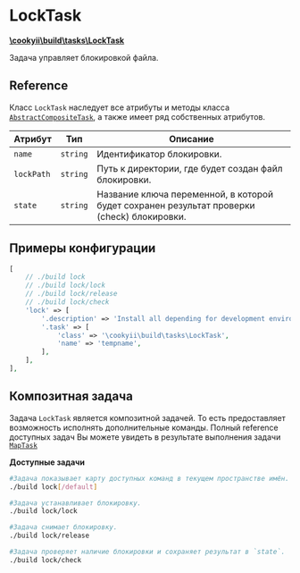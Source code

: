 LockTask
========

[**\cookyii\build\tasks\LockTask**](https://github.com/cookyii/build/blob/master/tasks/LockTask.php)

Задача управляет блокировкой файла.

Reference
---------

Класс `LockTask` наследует все атрибуты и методы класса [`AbstractCompositeTask`][], а также имеет ряд собственных атрибутов.

| Атрибут | Тип | Описание | 
| ------- | --- | -------- |
| `name` | `string` | Идентификатор блокировки. |
| `lockPath` | `string` | Путь к директории, где будет создан файл блокировки. |
| `state` | `string` | Название ключа переменной, в которой будет сохранен результат проверки (check) блокировки. |

Примеры конфигурации
--------------------
```php
[
    // ./build lock
    // ./build lock/lock
    // ./build lock/release
    // ./build lock/check
    'lock' => [
        '.description' => 'Install all depending for development environment (with `require-dev`)',
        '.task' => [
            'class' => '\cookyii\build\tasks\LockTask',
            'name' => 'tempname',
        ],
    ],
],
```

Композитная задача
------------------

Задача `LockTask` является композитной задачей. То есть предоставляет возможность исполнять дополнительные команды.
Полный reference доступных задач Вы можете увидеть в результате выполнения задачи [`MapTask`][]

**Доступные задачи**

```bash
#Задача показывает карту доступных команд в текущем пространстве имён.
./build lock[/default]

#Задача устанавливает блокировку.
./build lock/lock

#Задача снимает блокировку.
./build lock/release

#Задача проверяет наличие блокировки и сохраняет результат в `state`.
./build lock/check
```

[`AbstractCompositeTask`]: 03-reference-abstract-composite-task.md
[`MapTask`]: 03-reference-task-map.md
